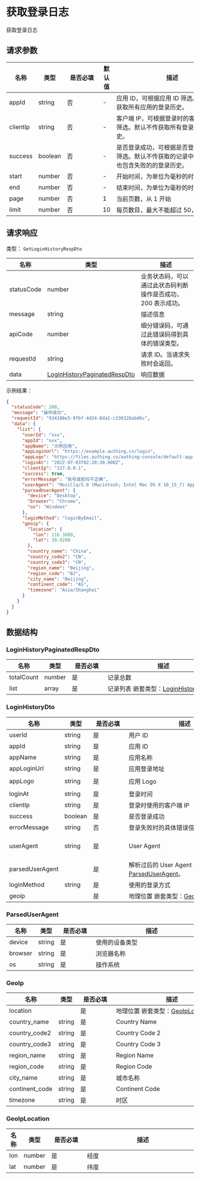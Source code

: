# 获取登录日志

<!--
  警告⚠️：
  不要直接修改该文档，
  https://github.com/Authing/authing-docs-factory
  使用该项目进行生成
-->

<LastUpdated />

获取登录日志

## 请求参数

| 名称 | 类型 | <div style="width:80px">是否必填</div> | 默认值 | <div style="width:300px">描述</div> | <div style="width:200px"></div>示例值</div> |
| ---- | ---- | ---- | ---- | ---- | ---- |
 | appId | string  | 否 | - | 应用 ID，可根据应用 ID 筛选。默认不传获取所有应用的登录历史。  | `5f6265c67fxxxxae64ec516e` |
 | clientIp | string  | 否 | - | 客户端 IP，可根据登录时的客户端 IP 进行筛选。默认不传获取所有登录 IP 的登录历史。  | `127.0.0.1` |
 | success | boolean  | 否 | - | 是否登录成功，可根据是否登录成功进行筛选。默认不传获取的记录中既包含成功也包含失败的的登录历史。  | `true` |
 | start | number  | 否 | - | 开始时间，为单位为毫秒的时间戳  | `1660828100000` |
 | end | number  | 否 | - | 结束时间，为单位为毫秒的时间戳  | `1660828100000` |
 | page | number  | 否 | 1 | 当前页数，从 1 开始  | `1` |
 | limit | number  | 否 | 10 | 每页数目，最大不能超过 50，默认为 10  | `10` |


<!-- 暂时不显示示例代码 -->
<!-- ## 示例代码
```go
package main

import (
    "github.com/Authing/authing-golang-sdk/management"
    "github.com/Authing/authing-golang-sdk/dto"

    "fmt"
)

func main() {
    options := management.ClientOptions {
        AccessKeyId:     "AUTHING_USERPOOL_ID",
        AccessKeySecret: "AUTHING_USERPOOL_SECRET",
    }

    client, err := management.NewClient(&options)
    if err != nil {
        // The exception needs to be handled by the developer.
    }

    response := client.getMyLoginHistory(
    
     
        appId: "5f6265c67fxxxxae64ec516e"        , 
        clientIp: "127.0.0.1"        , 
        success: true        , 
        start: 1660828100000        , 
        end: 1660828100000        , 
        page: 1        , 
        limit: 10        
  )
}
```
 -->

## 请求响应

类型： `GetLoginHistoryRespDto`

| 名称 | 类型 | 描述 |
| ---- | ---- | ---- |
| statusCode | number | 业务状态码，可以通过此状态码判断操作是否成功，200 表示成功。 |
| message | string | 描述信息 |
| apiCode | number | 细分错误码，可通过此错误码得到具体的错误类型。 |
| requestId | string | 请求 ID。当请求失败时会返回。 |
| data | <a href="#LoginHistoryPaginatedRespDto">LoginHistoryPaginatedRespDto</a> | 响应数据 |



示例结果：

```json
{
  "statusCode": 200,
  "message": "操作成功",
  "requestId": "934108e5-9fbf-4d24-8da1-c330328abd6c",
  "data": {
    "list": {
      "userId": "xxx",
      "appId": "xxx",
      "appName": "示例应用",
      "appLoginUrl": "https://example.authing.cn/login",
      "appLogo": "https://files.authing.co/authing-console/default-app-logo.png",
      "loginAt": "2022-07-03T02:20:30.000Z",
      "clientIp": "127.0.0.1",
      "success": true,
      "errorMessage": "账号或密码不正确",
      "userAgent": "Mozilla/5.0 (Macintosh; Intel Mac OS X 10_15_7) AppleWebKit/537.36 (KHTML, like Gecko) Chrome/104.0.0.0 Safari/537.36",
      "parsedUserAgent": {
        "device": "Desktop",
        "browser": "Chrome",
        "os": "Windows"
      },
      "loginMethod": "loginByEmail",
      "geoip": {
        "location": {
          "lon": 116.3889,
          "lat": 39.9288
        },
        "country_name": "China",
        "country_code2": "CN",
        "country_code3": "CN",
        "region_name": "Beijing",
        "region_code": "BJ",
        "city_name": "Beijing",
        "continent_code": "AS",
        "timezone": "Asia/Shanghai"
      }
    }
  }
}
```

## 数据结构


### <a id="LoginHistoryPaginatedRespDto"></a> LoginHistoryPaginatedRespDto

| 名称 | 类型 | <div style="width:80px">是否必填</div> | <div style="width:300px">描述</div> | <div style="width:200px">示例值</div> |
| ---- |  ---- | ---- | ---- | ---- |
| totalCount | number | 是 | 记录总数   |  |
| list | array | 是 | 记录列表 嵌套类型：<a href="#LoginHistoryDto">LoginHistoryDto</a>。  |  |


### <a id="LoginHistoryDto"></a> LoginHistoryDto

| 名称 | 类型 | <div style="width:80px">是否必填</div> | <div style="width:300px">描述</div> | <div style="width:200px">示例值</div> |
| ---- |  ---- | ---- | ---- | ---- |
| userId | string | 是 | 用户 ID   |  `xxx` |
| appId | string | 是 | 应用 ID   |  `xxx` |
| appName | string | 是 | 应用名称   |  `示例应用` |
| appLoginUrl | string | 是 | 应用登录地址   |  `https://example.authing.cn/login` |
| appLogo | string | 是 | 应用 Logo   |  `https://files.authing.co/authing-console/default-app-logo.png` |
| loginAt | string | 是 | 登录时间   |  `2022-07-03T02:20:30.000Z` |
| clientIp | string | 是 | 登录时使用的客户端 IP   |  `127.0.0.1` |
| success | boolean | 是 | 是否登录成功   |  `true` |
| errorMessage | string | 否 | 登录失败时的具体错误信息   |  `账号或密码不正确` |
| userAgent | string | 是 | User Agent   |  `Mozilla/5.0 (Macintosh; Intel Mac OS X 10_15_7) AppleWebKit/537.36 (KHTML, like Gecko) Chrome/104.0.0.0 Safari/537.36` |
| parsedUserAgent |  | 是 | 解析过后的 User Agent 嵌套类型：<a href="#ParsedUserAgent">ParsedUserAgent</a>。  |  |
| loginMethod | string | 是 | 使用的登录方式   |  `loginByEmail` |
| geoip |  | 是 | 地理位置 嵌套类型：<a href="#GeoIp">GeoIp</a>。  |  |


### <a id="ParsedUserAgent"></a> ParsedUserAgent

| 名称 | 类型 | <div style="width:80px">是否必填</div> | <div style="width:300px">描述</div> | <div style="width:200px">示例值</div> |
| ---- |  ---- | ---- | ---- | ---- |
| device | string | 是 | 使用的设备类型   |  `Desktop` |
| browser | string | 是 | 浏览器名称   |  `Chrome` |
| os | string | 是 | 操作系统   |  `Windows` |


### <a id="GeoIp"></a> GeoIp

| 名称 | 类型 | <div style="width:80px">是否必填</div> | <div style="width:300px">描述</div> | <div style="width:200px">示例值</div> |
| ---- |  ---- | ---- | ---- | ---- |
| location |  | 是 | 地理位置 嵌套类型：<a href="#GeoIpLocation">GeoIpLocation</a>。  |  |
| country_name | string | 是 | Country Name   |  `China` |
| country_code2 | string | 是 | Country Code 2   |  `CN` |
| country_code3 | string | 是 | Country Code 3   |  `CN` |
| region_name | string | 是 | Region Name   |  `Beijing` |
| region_code | string | 是 | Region Code   |  `BJ` |
| city_name | string | 是 | 城市名称   |  `Beijing` |
| continent_code | string | 是 | Continent Code   |  `AS` |
| timezone | string | 是 | 时区   |  `Asia/Shanghai` |


### <a id="GeoIpLocation"></a> GeoIpLocation

| 名称 | 类型 | <div style="width:80px">是否必填</div> | <div style="width:300px">描述</div> | <div style="width:200px">示例值</div> |
| ---- |  ---- | ---- | ---- | ---- |
| lon | number | 是 | 经度   |  `116.3889` |
| lat | number | 是 | 纬度   |  `39.9288` |


